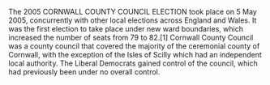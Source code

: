 The 2005 CORNWALL COUNTY COUNCIL ELECTION took place on 5 May 2005, concurrently with other local elections across England and Wales. It was the first election to take place under new ward boundaries, which increased the number of seats from 79 to 82.[1] Cornwall County Council was a county council that covered the majority of the ceremonial county of Cornwall, with the exception of the Isles of Scilly which had an independent local authority. The Liberal Democrats gained control of the council, which had previously been under no overall control.
